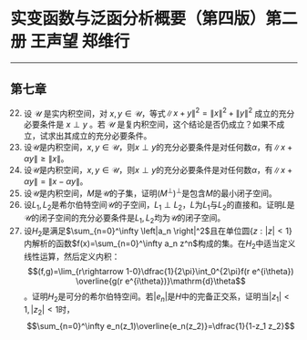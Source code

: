 # 实变函数与泛函分析概要（第四版）第二册 王声望 郑维行


----------


## 第七章
22. 设 $\mathcal{U}$ 是实内积空间，对 $x,y\in\mathcal{U}$，等式$\lVert x+y \rVert ^2 = \lVert x \rVert^2 + \lVert  y \rVert^2$ 成立的充分必要条件是 $x \perp y$ 。若 $\mathcal{U}$ 是复内积空间，这个结论是否仍成立？如果不成立，试求出其成立的充分必要条件。
23. 设$\mathcal{U}$是内积空间，$x,y\in\mathcal{U}$，则$x\perp y$的充分必要条件是对任何数$\alpha$，有$\lVert x+\alpha y \rVert  \ge \lVert x \rVert$。
24. 设$\mathcal{U}$是内积空间，$x,y\in\mathcal{U}$，则$x\perp y$的充分必要条件是对任何数$\alpha$，有$\lVert x+\alpha y \rVert  = \lVert x-\alpha y \rVert$。
25. 设$\mathcal{U}$是内积空间，$M$是$\mathcal{U}$的子集，证明$(M^\perp)^\perp$是包含$M$的最小闭子空间。
26. 设$L_1,L_2$是希尔伯特空间$\mathcal{U}$的子空间，$L_1\perp L_2$，$L$为$L_1$与$L_2$的直接和。证明$L$是$\mathcal{U}$的闭子空间的充分必要条件是$L_1,L_2$均为$\mathcal{U}$的闭子空间。
27. 设$H_2$是满足$\sum_{n=0}^\infty \left|a_n \right|^2$且在单位圆$\{z: \left|z \right|<1\}$内解析的函数$f(x)=\sum_{n=0}^\infty a_n z^n$构成的集。在$H_2$中适当定义线性运算，然后定义内积：$$(f,g)=\lim_{r\rightarrow 1-0}\dfrac{1}{2\pi}\int_0^{2\pi}f(r e^{i\theta}) \overline{g(r e^{i\theta})}\mathrm{d}\theta$$。证明$H_2$是可分的希尔伯特空间。若$|e_n|$是$H$中的完备正交系，证明当$|z_1|<1,|z_2|<1$时，$$\sum_{n=0}^\infty e_n(z_1)\overline{e_n(z_2)}=\dfrac{1}{1-z_1 z_2}$$
